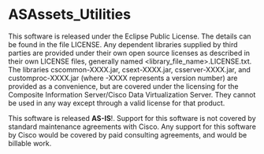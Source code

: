 ASAssets_Utilities
==================

This software is released under the Eclipse Public License. The details can be found in the file LICENSE. Any dependent libraries supplied by third parties are provided under their own open source licenses as described in their own LICENSE files, generally named <library_file_name>.LICENSE.txt. The libraries cscommon-XXXX.jar, csext-XXXX.jar, csserver-XXXX.jar, and customproc-XXXX.jar (where -XXXX represents a version number) are provided as a convenience, but are covered under the licensing for the Composite Information Server/Cisco Data Virtualization Server. They cannot be used in any way except through a valid license for that product.

This software is released **AS-IS**!. Support for this software is not covered by standard maintenance agreements with Cisco. Any support for this software by Cisco would be covered by paid consulting agreements, and would be billable work.
